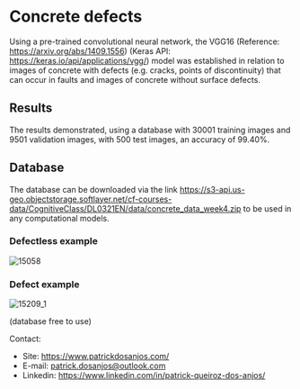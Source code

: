 # Concrete defects

Using a pre-trained convolutional neural network, the VGG16 (Reference: https://arxiv.org/abs/1409.1556) (Keras API: https://keras.io/api/applications/vgg/) model was established in relation to images of concrete with defects (e.g. cracks, points of discontinuity) that can occur in faults and images of concrete without surface defects.

## Results

The results demonstrated, using a database with 30001 training images and 9501 validation images, with 500 test images, an accuracy of 99.40%.

## Database

The database can be downloaded via the link https://s3-api.us-geo.objectstorage.softlayer.net/cf-courses-data/CognitiveClass/DL0321EN/data/concrete_data_week4.zip to be used in any computational models.

### Defectless example

![15058](https://user-images.githubusercontent.com/72185214/158382684-e39b4eb3-329e-4e75-a512-991da8155dac.jpg)

### Defect example

![15209_1](https://user-images.githubusercontent.com/72185214/158382771-ac00e3c7-a32a-4bec-9add-df2850d40a22.jpg)

(database free to use)

Contact:

- Site: https://www.patrickdosanjos.com/
- E-mail: patrick.dosanjos@outlook.com
- Linkedin: https://www.linkedin.com/in/patrick-queiroz-dos-anjos/
